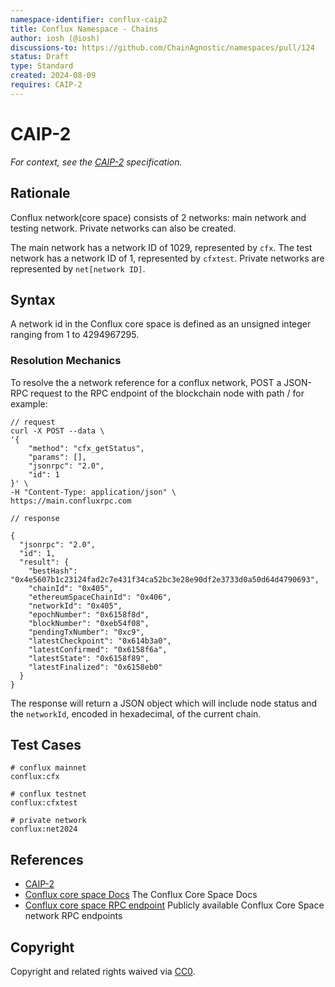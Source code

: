 ```yaml
---
namespace-identifier: conflux-caip2
title: Conflux Namespace - Chains
author: iosh (@iosh)
discussions-to: https://github.com/ChainAgnostic/namespaces/pull/124
status: Draft
type: Standard
created: 2024-08-09
requires: CAIP-2
---
```


# CAIP-2

_For context, see the [CAIP-2][] specification._

## Rationale

Conflux network(core space) consists of 2 networks: main network and testing network.
Private networks can also be created.

The main network has a network ID of 1029, represented by `cfx`. The test network has a network ID of 1, represented by `cfxtest`. Private networks are represented by `net[network ID]`.


## Syntax

A network id in the Conflux core space is defined as an unsigned integer ranging from 1 to 4294967295.

### Resolution Mechanics

To resolve the a network reference for a conflux network, POST a JSON-RPC request to the RPC endpoint of the blockchain node with path / for example:

```jsonc
// request
curl -X POST --data \
'{
    "method": "cfx_getStatus",
    "params": [],
    "jsonrpc": "2.0",
    "id": 1
}' \
-H "Content-Type: application/json" \
https://main.confluxrpc.com

// response

{
  "jsonrpc": "2.0",
  "id": 1,
  "result": {
    "bestHash": "0x4e5607b1c23124fad2c7e431f34ca52bc3e28e90df2e3733d0a50d64d4790693",
    "chainId": "0x405",
    "ethereumSpaceChainId": "0x406",
    "networkId": "0x405",
    "epochNumber": "0x6158f8d",
    "blockNumber": "0xeb54f08",
    "pendingTxNumber": "0xc9",
    "latestCheckpoint": "0x614b3a0",
    "latestConfirmed": "0x6158f6a",
    "latestState": "0x6158f89",
    "latestFinalized": "0x6158eb0"
  }
}

```

The response will return a JSON object which will include node status and the `networkId`, encoded in hexadecimal, of the current chain.

## Test Cases

```
# conflux mainnet
conflux:cfx

# conflux testnet
conflux:cfxtest

# private network
conflux:net2024

```

## References

- [CAIP-2][]
- [Conflux core space Docs][] The Conflux Core Space Docs
- [Conflux core space RPC endpoint][] Publicly available Conflux Core Space network RPC endpoints

[CAIP-2]: https://chainagnostic.org/CAIPs/caip-2
[Conflux core space Docs]: https://doc.confluxnetwork.org/docs/core/Overview
[Conflux core space RPC endpoint]: https://doc.confluxnetwork.org/docs/core/conflux_rpcs

## Copyright

Copyright and related rights waived via [CC0](https://creativecommons.org/publicdomain/zero/1.0/).

